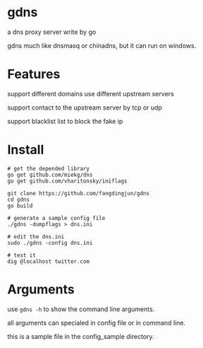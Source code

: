 # gdns
a dns proxy server write by go

gdns much like dnsmasq or chinadns, but it can run on windows.

Features
========

support different domains use different upstream servers

support contact to the upstream server by tcp or udp

support blacklist list to block the fake ip

Install
=======

    # get the depended library
    go get github.com/miekg/dns
    go get github.com/vharitonsky/iniflags
    
    git clone https://github.com/fangdingjun/gdns
    cd gdns
    go build
    
    # generate a sample config file
    ./gdns -dumpflags > dns.ini
    
    # edit the dns.ini
    sudo ./gdns -config dns.ini
    
    # test it
    dig @localhost twitter.com
    
Arguments
===========

use `gdns -h` to show the command line arguments.

all arguments can specialed in config file or in command line.

this is a sample file in the config_sample directory.
